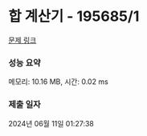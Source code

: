 # 합 계산기 - 195685/1 

[문제 링크](https://level.goorm.io/exam/195685/%ED%95%A9-%EA%B3%84%EC%82%B0%EA%B8%B0/quiz/1) 

### 성능 요약

메모리: 10.16 MB, 시간: 0.02 ms

### 제출 일자

2024년 06월 11일 01:27:38

